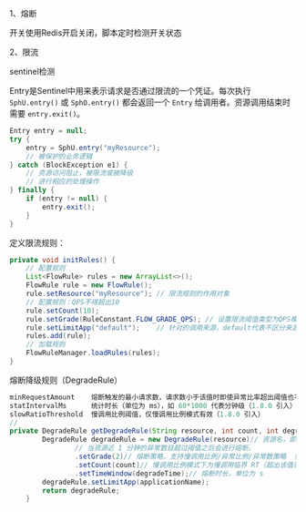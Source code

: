 1、熔断

开关使用Redis开启关闭，脚本定时检测开关状态



2、限流

sentinel检测



Entry是Sentinel中用来表示请求是否通过限流的一个凭证。每次执行 `SphU.entry()` 或 `SphO.entry()` 都会返回一个 `Entry` 给调用者。资源调用结束时需要 `entry.exit()`。

```java
Entry entry = null;
try {
	entry = SphU.entry("myResource");
	// 被保护的业务逻辑
} catch (BlockException e1) {
	// 资源访问阻止，被限流或被降级
	// 进行相应的处理操作
} finally {
	if (entry != null) {
		entry.exit();
    }
}
```

定义限流规则：

```java
private void initRules() {
    // 配置规则
    List<FlowRule> rules = new ArrayList<>();
    FlowRule rule = new FlowRule();
    rule.setResource("myResource");	// 限流规则的作用对象
    // 配置规则：QPS不得超出10
    rule.setCount(10);	
    rule.setGrade(RuleConstant.FLOW_GRADE_QPS);	// 设置限流阈值类型为QPS模式
    rule.setLimitApp("default");	// 针对的调用来源，default代表不区分来源
    rules.add(rule);
    // 加载规则
    FlowRuleManager.loadRules(rules);
}
```



熔断降级规则（DegradeRule）

```java
minRequestAmount	熔断触发的最小请求数，请求数小于该值时即使异常比率超出阈值也不会熔断（1.7.0 引入）
statIntervalMs		统计时长（单位为 ms），如 60*1000 代表分钟级（1.8.0 引入）
slowRatioThreshold	慢调用比例阈值，仅慢调用比例模式有效（1.8.0 引入）
// 
private DegradeRule getDegradeRule(String resource, int count, int degradeTime) {
        DegradeRule degradeRule = new DegradeRule(resource)// 资源名，即规则的作用对象
                // 当资源近 1 分钟的异常数目超过阈值之后会进行熔断。
                .setGrade(2)// 熔断策略，支持慢调用比例/异常比例/异常数策略	慢调用比例
                .setCount(count)// 慢调用比例模式下为慢调用临界 RT（超出该值计为慢调用）；异常比例/异常数模式下为对应的阈值	
                .setTimeWindow(degradeTime);// 熔断时长，单位为 s	
        degradeRule.setLimitApp(applicationName);
        return degradeRule;
    }
```

















